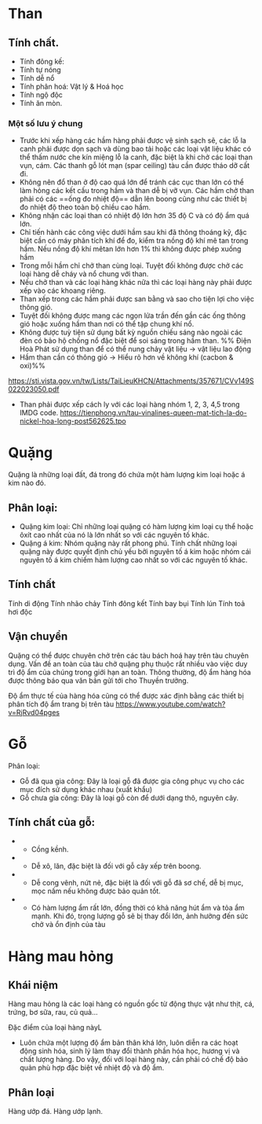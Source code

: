 # Than
## Tính chất.
- Tính đông kế:
- Tính tự nóng
- Tính dễ nổ
- Tính phân hoá: Vật lý & Hoá học
- Tính ngộ độc
- Tính ăn mòn.
### Một số lưu ý chung
 - Trước khi xếp hàng các hầm hàng phải được vệ sinh sạch sẽ, các lỗ la canh phải được dọn sạch và dùng bao tải hoặc các loại vật liệu khác có thể thấm nước che kín miệng lỗ la canh, đặc biệt là khi chở các loại than vụn, cám. Các thanh gỗ lót mạn (spar ceiling) tàu cần được tháo dỡ cất đi. 
 - Không nên đổ than ở độ cao quá lớn để tránh các cục than lớn có thể làm hỏng các kết cấu trong hầm và than dễ bị vỡ vụn. Các hầm chở than phải có các ==ống đo nhiệt độ== dẫn lên boong cũng như các thiết bị đo nhiệt độ theo toàn bộ chiều cao hầm. 
 - Không nhận các loại than có nhiệt độ lớn hơn 35 độ C và có độ ẩm quá lớn. 
 - Chỉ tiến hành các công việc dưới hầm sau khi đã thông thoáng kỹ, đặc biệt cần có máy phân tích khí để đo, kiểm tra nồng độ khí mê tan trong hầm. Nếu nồng độ khí mêtan lớn hơn 1% thì không được phép xuống hầm
- Trong mỗi hầm chỉ chở than cùng loại. Tuyệt đối không được chở các loại hàng dễ cháy và nổ chung với than. 
- Nếu chở than và các loại hàng khác nữa thì các loại hàng này phải được xếp vào các khoang riêng. 
- Than xếp trong các hầm phải được san bằng và sao cho tiện lợi cho việc thông gió. 
- Tuyệt đối không được mang các ngọn lửa trần đến gần các ống thông gió hoặc xuống hầm than nơi có thể tập chung khí nổ. 
- Không được tuỳ tiện sử dụng bất kỳ nguồn chiếu sáng nào ngoài các đèn có bảo hộ chống nổ đặc biệt để soi sáng trong hầm than.
  %% Điện Hoà Phát sử dụng than để có thể nung chảy vật liệu -> vật liệu lao động
- Hầm than cần có thông gió -> Hiểu rõ hơn về không khí (cacbon & oxi)%%

https://sti.vista.gov.vn/tw/Lists/TaiLieuKHCN/Attachments/357671/CVv149S022023050.pdf

- Than phải được xếp cách ly với các loại hàng nhóm 1, 2, 3, 4,5 trong IMDG code.
https://tienphong.vn/tau-vinalines-queen-mat-tich-la-do-nickel-hoa-long-post562625.tpo

# Quặng
Quặng là những loại đất, đá trong đó chứa một hàm lượng kim loại hoặc á kim nào đó. 
## Phân loại: 
- Quặng kim loại: Chỉ những loại quặng có hàm lượng kim loại cụ thể hoặc ôxít cao nhất của nó là lớn nhất so với các nguyên tố khác. 
- Quặng á kim: Nhóm quặng này rất phong phú. Tính chất những loại quặng này được quyết định chủ yếu bởi nguyên tố á kim hoặc nhóm cái nguyên tố á kim chiếm hàm lượng cao nhất so với các nguyên tố khác.
## Tính chất
Tính di động
Tính nhão chảy
Tính đông kết
Tính bay bụi
Tính lún
Tính toả hơi độc

## Vận chuyển
Quặng có thể được chuyên chở trên các tàu bách hoá hay trên tàu chuyên dụng. Vấn đề an toàn của tàu chở quặng phụ thuộc rất nhiều vào việc duy trì độ ẩm của chúng trong giới hạn an toàn. Thông thường, độ ẩm hàng hóa được thông báo qua văn bản gửi tới cho Thuyền trưởng. 

Độ ẩm thực tế của hàng hóa cũng có thể được xác định bằng các thiết bị phân tích độ ẩm trang bị trên tàu https://www.youtube.com/watch?v=RjRvd04pges

# Gỗ
Phân loại: 
- Gỗ đã qua gia công: Đây là loại gỗ đã được gia công phục vụ cho các mục đích sử dụng khác nhau (xuất khẩu)
- Gỗ chưa gia công: Đây là loại gỗ còn để dưới dạng thô, nguyên cây. 
  
## Tính chất của gỗ: 
 
- - Cồng kềnh. 
- - Dễ xô, lăn, đặc biệt là đối với gỗ cây xếp trên boong. 
- - Dễ cong vênh, nứt nẻ, đặc biệt là đối với gỗ đã sơ chế, dễ bị mục, mọc nấm nếu không được bảo quản tốt. 
- - Có hàm lượng ẩm rất lớn, đồng thời có khả năng hút ẩm và tỏa ẩm mạnh. Khi đó, trọng lượng gỗ sẽ bị thay đổi lớn, ảnh hưởng đến sức chở và ổn định của tàu
# Hàng mau hỏng
## Khái niệm
Hàng mau hỏng là các loại hàng có nguồn gốc từ động thực vật như thịt, cá, trứng, bơ sữa, rau, củ quả... 

Đặc điểm của loại hàng nàyL 
- Luôn chứa một lượng độ ẩm bản thân khá lớn, luôn diễn ra các hoạt động sinh hóa, sinh lý làm thay đổi thành phần hóa học, hương vị và chất lượng hàng. Do vậy, đối với loại hàng này, cần phải có chế độ bảo quản phù hợp đặc biệt về nhiệt độ và độ ẩm.
## Phân loại
Hàng ướp đá.
Hàng ướp lạnh.